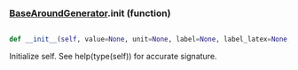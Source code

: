 ### [BaseAroundGenerator](BaseAroundGenerator.md).__init__ (function)


```py

def __init__(self, value=None, unit=None, label=None, label_latex=None, wrap_at=None, **kwargs)

```



Initialize self.  See help(type(self)) for accurate signature.

